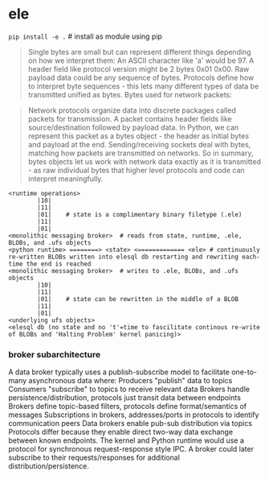 # ele
`pip install -e .` # install as module using pip



> Single bytes are small but can represent different things depending on how we interpret them:
> An ASCII character like 'a' would be 97.
> A header field like protocol version might be 2 bytes 0x01 0x00.
> Raw payload data could be any sequence of bytes.
> Protocols define how to interpret byte sequences - this lets many different types of data be transmitted unified as bytes.
> Bytes used for network packets:

> Network protocols organize data into discrete packages called packets for transmission.
> A packet contains header fields like source/destination followed by payload data.
> In Python, we can represent this packet as a bytes object - the header as initial bytes and payload at the end.
> Sending/receiving sockets deal with bytes, matching how packets are transmitted on networks.
> So in summary, bytes objects let us work with network data exactly as it is transmitted - as raw individual bytes that higher level protocols and code can interpret meaningfully. 




``` # 't' is a timestamp-type of .ufs object which is a 32-bit integer cat onto the frame of the BLOB
<runtime operations>
        |10|
        |11|
        |01|    # state is a complimentary binary filetype (.ele)
        |11|
        |01|
<monolithic messaging broker>  # reads from state, runtime, .ele, BLOBs, and .ufs objects
<python runtime> ========> <state> <============= <ele> # continuously re-written BLOBs written into elesql db restarting and rewriting each-time the end is reached
<monolithic messaging broker>  # writes to .ele, BLOBs, and .ufs objects
        |10|
        |11|
        |01|    # state can be rewritten in the middle of a BLOB
        |11|
        |01|
<underlying ufs objects>
<elesql db (no state and no 't'=time to fascilitate continous re-write of BLOBs and 'Halting Problem' kernel panicing)>
```

### broker subarchitecture
A data broker typically uses a publish-subscribe model to facilitate one-to-many asynchronous data where:
        Producers "publish" data to topics
        Consumers "subscribe" to topics to receive relevant data
        Brokers handle persistence/distribution, protocols just transit data between endpoints
        Brokers define topic-based filters, protocols define format/semantics of messages
        Subscriptions in brokers, addresses/ports in protocols to identify communication peers
        Data brokers enable pub-sub distribution via topics
Protocols differ because they enable direct two-way data exchange between known endpoints. The kernel and Python runtime would use a protocol for synchronous request-response style IPC. A broker could later subscribe to their requests/responses for additional distribution/persistence.